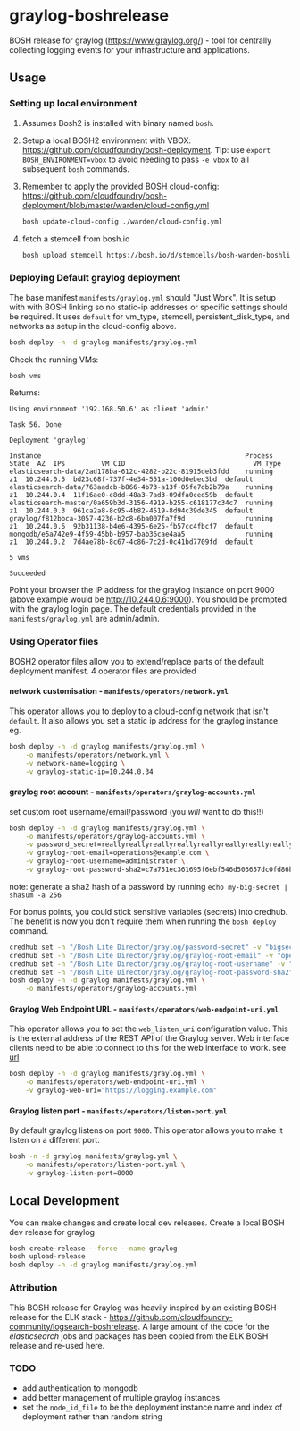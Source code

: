# graylog-boshrelease

BOSH release for graylog (<https://www.graylog.org/>) - tool for centrally collecting logging events for your infrastructure and applications.

## Usage

### Setting up local environment

1. Assumes Bosh2 is installed with binary named `bosh`.

1. Setup a local BOSH2 environment with VBOX: <https://github.com/cloudfoundry/bosh-deployment>. Tip: use `export BOSH_ENVIRONMENT=vbox` to avoid needing to pass `-e vbox` to all subsequent `bosh` commands.

1. Remember to apply the provided BOSH cloud-config: <https://github.com/cloudfoundry/bosh-deployment/blob/master/warden/cloud-config.yml>

    ```bash
    bosh update-cloud-config ./warden/cloud-config.yml
    ```

1. fetch a stemcell from bosh.io

    ```bash
    bosh upload stemcell https://bosh.io/d/stemcells/bosh-warden-boshlite-ubuntu-trusty-go_agent
    ```

### Deploying Default graylog deployment

The base manifest `manifests/graylog.yml` should "Just Work".
It is setup with with BOSH linking so no static-ip addresses or specific settings should be required.  It uses `default` for vm_type, stemcell, persistent_disk_type, and networks as setup in the cloud-config above.

```bash
bosh deploy -n -d graylog manifests/graylog.yml
```

Check the running VMs:

```bash
bosh vms
```

Returns:

```text
Using environment '192.168.50.6' as client 'admin'

Task 56. Done

Deployment 'graylog'

Instance                                                   Process State  AZ  IPs         VM CID                                VM Type
elasticsearch-data/2ad178ba-612c-4282-b22c-81915deb3fdd    running        z1  10.244.0.5  bd23c68f-737f-4e34-551a-100d0ebec3bd  default
elasticsearch-data/763aadcb-b866-4b73-a13f-05fe7db2b79a    running        z1  10.244.0.4  11f16ae0-e8dd-48a3-7ad3-09dfa0ced59b  default
elasticsearch-master/0a659b3d-3156-4919-b255-c618177c34c7  running        z1  10.244.0.3  961ca2a8-8c95-4b82-4519-8d94c39de345  default
graylog/f812bbca-3057-4236-b2c8-6ba007fa7f9d               running        z1  10.244.0.6  92b31138-b4e6-4395-6e25-fb57cc4fbcf7  default
mongodb/e5a742e9-4f59-45bb-b957-bab36cae4aa5               running        z1  10.244.0.2  7d4ae78b-8c67-4c86-7c2d-0c41bd7709fd  default

5 vms

Succeeded
```

Point your browser the IP address for the graylog instance on port 9000 (above example would be <http://10.244.0.6:9000>).
You should be prompted with the graylog login page.  The default credentials provided in the `manifests/graylog.yml` are admin/admin.

### Using Operator files

BOSH2 operator files allow you to extend/replace parts of the default deployment manifest.  4 operator files are provided

#### network customisation - `manifests/operators/network.yml`

This operator allows you to deploy to a cloud-config network that isn't `default`.  It also allows you set a static ip address for the graylog instance.
eg.

```bash
bosh deploy -n -d graylog manifests/graylog.yml \
    -o manifests/operators/network.yml \
    -v network-name=logging \
    -v graylog-static-ip=10.244.0.34
```

#### graylog root account  - `manifests/operators/graylog-accounts.yml`

set custom root username/email/password (you *will* want to do this!!)

```bash
bosh deploy -n -d graylog manifests/graylog.yml \
    -o manifests/operators/graylog-accounts.yml \
    -v password_secret=reallyreallyreallyreallyreallyreallyreallyreallyreallyreallyreallybigsecret \
    -v graylog-root-email=operations@example.com \
    -v graylog-root-username=administrator \
    -v graylog-root-password-sha2=c7a751ec361695f6ebf546d503657dc0fd86bed2bac136a7352d2b4be1b55604
```

note: generate a sha2 hash of a password by running `echo my-big-secret | shasum -a 256`

For bonus points, you could stick sensitive variables (secrets) into credhub.  The benefit is now you don't require them when running the `bosh deploy` command.

```bash
credhub set -n "/Bosh Lite Director/graylog/password-secret" -v "bigsecret"
credhub set -n "/Bosh Lite Director/graylog/graylog-root-email" -v "operations@example.com"
credhub set -n "/Bosh Lite Director/graylog/graylog-root-username" -v "administrator"
credhub set -n "/Bosh Lite Director/graylog/graylog-root-password-sha2" -v "c7a751ec361695f6ebf546d503657dc0fd86bed2bac136a7352d2b4be1b55604"
bosh deploy -n -d graylog manifests/graylog.yml \
    -o manifests/operators/graylog-accounts.yml
```

#### Graylog Web Endpoint URL  - `manifests/operators/web-endpoint-uri.yml`

This operator allows you to set the `web_listen_uri` configuration value.  This is the external address of the REST API of the Graylog server. Web interface clients need to be able to connect to this for the web interface to work. see [url](http://docs.graylog.org/en/2.2/pages/configuration/web_interface.html)

```bash
bosh deploy -n -d graylog manifests/graylog.yml \
    -o manifests/operators/web-endpoint-uri.yml \
    -v graylog-web-uri="https://logging.example.com"
```

#### Graylog listen port  - `manifests/operators/listen-port.yml`

By default graylog listens on port `9000`.  This operator allows you to make it listen on a different port.

```bash
bosh -n -d graylog manifests/graylog.yml \
    -o manifests/operators/listen-port.yml \
    -v graylog-listen-port=8000
```

## Local Development

You can make changes and create local dev releases.
Create a local BOSH dev release for graylog

```bash
bosh create-release --force --name graylog
bosh upload-release
bosh deploy -n -d graylog manifests/graylog.yml
```

### Attribution

This BOSH release for Graylog was heavily inspired by an existing BOSH release for the ELK stack - <https://github.com/cloudfoundry-community/logsearch-boshrelease>.
A large amount of the code for the _elasticsearch_ jobs and packages has been copied from the ELK BOSH release and re-used here.

### TODO

- add authentication to mongodb
- add better management of multiple graylog instances
- set the `node_id_file` to be the deployment instance name and index of deployment rather than random string
